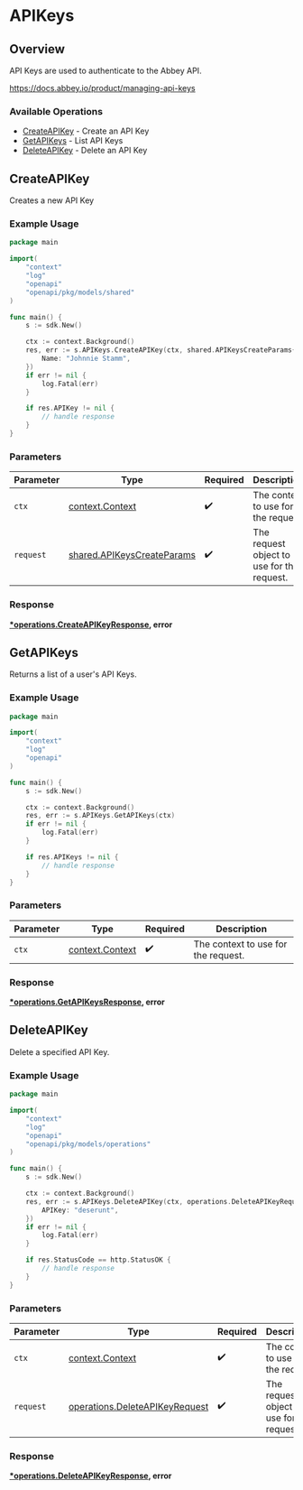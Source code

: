 # APIKeys

## Overview

API Keys are used to authenticate to the Abbey API.


<https://docs.abbey.io/product/managing-api-keys>
### Available Operations

* [CreateAPIKey](#createapikey) - Create an API Key
* [GetAPIKeys](#getapikeys) - List API Keys
* [DeleteAPIKey](#deleteapikey) - Delete an API Key

## CreateAPIKey

Creates a new API Key

### Example Usage

```go
package main

import(
	"context"
	"log"
	"openapi"
	"openapi/pkg/models/shared"
)

func main() {
    s := sdk.New()

    ctx := context.Background()
    res, err := s.APIKeys.CreateAPIKey(ctx, shared.APIKeysCreateParams{
        Name: "Johnnie Stamm",
    })
    if err != nil {
        log.Fatal(err)
    }

    if res.APIKey != nil {
        // handle response
    }
}
```

### Parameters

| Parameter                                                                | Type                                                                     | Required                                                                 | Description                                                              |
| ------------------------------------------------------------------------ | ------------------------------------------------------------------------ | ------------------------------------------------------------------------ | ------------------------------------------------------------------------ |
| `ctx`                                                                    | [context.Context](https://pkg.go.dev/context#Context)                    | :heavy_check_mark:                                                       | The context to use for the request.                                      |
| `request`                                                                | [shared.APIKeysCreateParams](../../models/shared/apikeyscreateparams.md) | :heavy_check_mark:                                                       | The request object to use for the request.                               |


### Response

**[*operations.CreateAPIKeyResponse](../../models/operations/createapikeyresponse.md), error**


## GetAPIKeys

Returns a list of a user's API Keys.

### Example Usage

```go
package main

import(
	"context"
	"log"
	"openapi"
)

func main() {
    s := sdk.New()

    ctx := context.Background()
    res, err := s.APIKeys.GetAPIKeys(ctx)
    if err != nil {
        log.Fatal(err)
    }

    if res.APIKeys != nil {
        // handle response
    }
}
```

### Parameters

| Parameter                                             | Type                                                  | Required                                              | Description                                           |
| ----------------------------------------------------- | ----------------------------------------------------- | ----------------------------------------------------- | ----------------------------------------------------- |
| `ctx`                                                 | [context.Context](https://pkg.go.dev/context#Context) | :heavy_check_mark:                                    | The context to use for the request.                   |


### Response

**[*operations.GetAPIKeysResponse](../../models/operations/getapikeysresponse.md), error**


## DeleteAPIKey

Delete a specified API Key.

### Example Usage

```go
package main

import(
	"context"
	"log"
	"openapi"
	"openapi/pkg/models/operations"
)

func main() {
    s := sdk.New()

    ctx := context.Background()
    res, err := s.APIKeys.DeleteAPIKey(ctx, operations.DeleteAPIKeyRequest{
        APIKey: "deserunt",
    })
    if err != nil {
        log.Fatal(err)
    }

    if res.StatusCode == http.StatusOK {
        // handle response
    }
}
```

### Parameters

| Parameter                                                                        | Type                                                                             | Required                                                                         | Description                                                                      |
| -------------------------------------------------------------------------------- | -------------------------------------------------------------------------------- | -------------------------------------------------------------------------------- | -------------------------------------------------------------------------------- |
| `ctx`                                                                            | [context.Context](https://pkg.go.dev/context#Context)                            | :heavy_check_mark:                                                               | The context to use for the request.                                              |
| `request`                                                                        | [operations.DeleteAPIKeyRequest](../../models/operations/deleteapikeyrequest.md) | :heavy_check_mark:                                                               | The request object to use for the request.                                       |


### Response

**[*operations.DeleteAPIKeyResponse](../../models/operations/deleteapikeyresponse.md), error**

